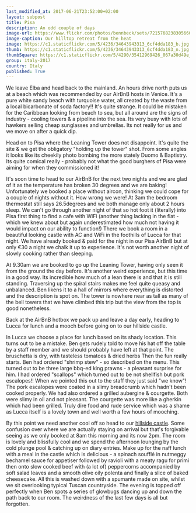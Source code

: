 ```yaml
--- 
last_modified_at: 2017-06-21T23:52:00+02:00
layout: subpost
title: Pisa
description: An odd couple of days
image-url: https://www.flickr.com/photos/bennbeck/sets/72157682383056604
image-caption: Our hilltop retreat from the heat
image: https://c1.staticflickr.com/5/4236/34643943313_6cf4dda183_b.jpg
thumb: https://c1.staticflickr.com/5/4236/34643943313_6cf4dda183_n.jpg
thumbSquare: https://c1.staticflickr.com/5/4290/35412969426_067a30d49e_q.jpg
group: italy-2017
country: Italy
published: True
---
```


We leave Elba and head back to the mainland. An hours drive north puts us at a beach which was recommended by our AirBnB hosts in Venice. 
It's a pure white sandy beach with turquoise water, all created by the waste from a local bicarbonate of soda factory!! It's quite strange. 
It could be mistaken for the Caribbean looking from beach to sea, but all around are the signs of industry - cooling towers & a pipeline into the sea. 
Its very busy with lots of hawkers selling cheap sunglasses and umbrellas. Its not really for us and we move on after a quick dip.

Head on to Pisa where the Leaning Tower does not disappoint. It's quite the site & we get the obligatory "holding up the tower" shot. From some angles 
it looks like its cheekily photo bombing the more stately Duomo & Baptistry. Its quite comical really - probably not what the good burghers of Pisa were 
aiming for when they commissioned it!

It's soon time to head to our AirBnB for the next two nights and we are glad of it as the temperature has broken 30 degrees and we are baking! 
Unfortunately we booked a place without aircon, thinking we could cope for a couple of nights without it. How wrong we were! At 3am the bedroom 
thermostat still says 26.5degrees and we both manage only about 2 hours sleep. We can't go through another night of that so hot foot it (literally) 
into Pisa first thing to find a cafe with WiFi (another thing lacking in the flat - which we knew about but again underestimated how much not having 
it would impact on our ability to function!) There we book a room in a beautiful looking castle with AC and WiFi in the foothills of Lucca for that night. 
We have already booked & paid for the night in our Pisa AirBnB but at only €30 a night we chalk it up to experience. It's not worth another night of slowly 
cooking rather than sleeping.

At 9.30am we are booked to go up the Leaning Tower, having only seen it from the ground the day before. It's another weird experience, but this time in a good way. 
Its incredible how much of a lean there is and that it is still standing. Traversing up the spiral stairs makes me feel quite queasy and unbalanced. 
Ben likens it to a hall of mirrors where everything is distorted and the description is spot on. The tower is nowhere near as tall as many of the bell 
towers that we have climbed this trip but the view from the top is good nonetheless.

Back at the AirBnB hotbox we pack up and leave a day early, heading to Lucca for lunch and a mooch before going on to our hillside castle.

In Lucca we choose a place for lunch based on its shady location. This turns out to be a mistake. Ben gets rudely told to move his hat off the table by a 
staff member and we should probably have left at that point. The bruschetta is dry, with tasteless tomatoes & dried herbs Then the fun really starts. 
Ben had ordered "shrimp stew" - so described on the menu. This turned out to be three large bbq-ed king prawns - a pleasant surprise for him. 
I had ordered "scallops" which turned out to be not shellfish but pork escalopes!! When we pointed this out to the staff they just said "we know"! 
The pork escalopes were coated in a slimy breadcrumb which hadn't been cooked properly. We had also ordered a grilled aubergine & courgette. 
Both were slimy in oil and not pleasant. The courgette was more like a gherkin which had been grilled. Truly dire food and rude service which was a shame 
as Lucca itself is a lovely town and well worth a few hours of mooching.

By this point we need another cool off so head to our [hillside castle](http://www.castellodimammoli.com/).
Some confusion over where we are actually staying on arrival but that's forgivable 
seeing as we only booked at 8am this morning and its now 2pm. The room is lovely and blissfully cool and we spend the afternoon lounging by the cold plunge 
pool & catching up on diary entries. Make up for the naff lunch with a meal in the castle which is delicious - a spinach soufflé in nutmeggy bechamel sauce 
for appetiser followed by ravioli with a meaty ragu for primi then onto slow cooked beef with (a lot of) peppercorns accompanied by soft salad leaves and a 
smooth olive oily polenta and finally a slice of baked cheesecake. All this is washed down with a spumante made on site, whilst we sit overlooking typical 
Tuscan countryside. The evening is topped off perfectly when Ben spots a series of glowbugs dancing up and down the path back to our room. The weirdness of 
the last few days is all but forgotten.